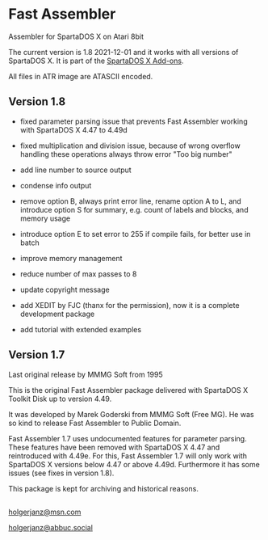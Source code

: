 # Fast Assembler

Assembler for SpartaDOS X on Atari 8bit

The current version is 1.8 2021-12-01 and it works with all versions of SpartaDOS X. It is part of the [SpartaDOS X Add-ons](http://sdx.atari8.info/index.php?show=en_addons).

All files in ATR image are ATASCII encoded.

## Version 1.8

- fixed parameter parsing issue that prevents Fast Assembler working with SpartaDOS X 4.47 to 4.49d

- fixed multiplication and division issue, because of wrong overflow handling these operations always throw error "Too big number"

- add line number to source output

- condense info output 

- remove option B, always print error line, rename option A to L, and introduce option S for summary, e.g. count of labels and blocks, and memory usage

- introduce option E to set error to 255 if compile fails, for better use in batch

- improve memory management

- reduce number of max passes to 8

- update copyright message

- add XEDIT by FJC (thanx for the permission), now it is a complete development package

- add tutorial with extended examples

## Version 1.7
Last original release by MMMG Soft from 1995

This is the original Fast Assembler package delivered with SpartaDOS X Toolkit Disk up to version 4.49.

It was developed by Marek Goderski from MMMG Soft (Free MG). He was so kind to release Fast Assembler
to Public Domain.

Fast Assembler 1.7 uses undocumented features for parameter parsing. These features have been removed with SpartaDOS X 4.47 and reintroduced with 4.49e. For this, Fast Assembler 1.7 will only work with SpartaDOS X versions below 4.47 or above 4.49d. Furthermore it has some issues (see fixes in version 1.8).

This package is kept for archiving and historical reasons.

## 
holgerjanz@msn.com

holgerjanz@abbuc.social

